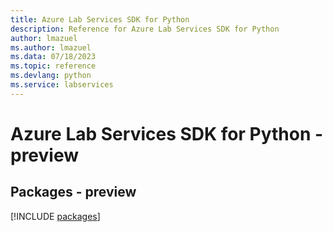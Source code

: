 ```yaml
---
title: Azure Lab Services SDK for Python
description: Reference for Azure Lab Services SDK for Python
author: lmazuel
ms.author: lmazuel
ms.data: 07/18/2023
ms.topic: reference
ms.devlang: python
ms.service: labservices
---
```

# Azure Lab Services SDK for Python - preview
## Packages - preview
[!INCLUDE [packages](lab-services-index.md)]